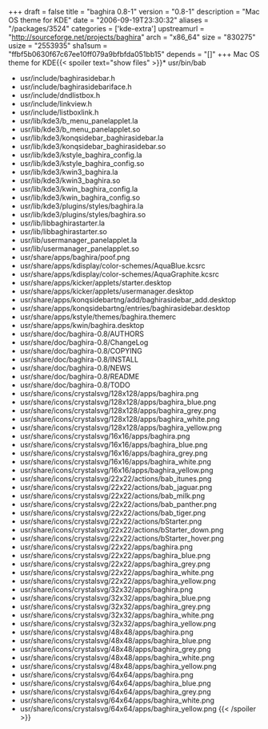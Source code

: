 +++
draft = false
title = "baghira 0.8-1"
version = "0.8-1"
description = "Mac OS theme for KDE"
date = "2006-09-19T23:30:32"
aliases = "/packages/3524"
categories = ['kde-extra']
upstreamurl = "http://sourceforge.net/projects/baghira"
arch = "x86_64"
size = "830275"
usize = "2553935"
sha1sum = "ffbf5b0630f67c67ee10ff079a9bfbfda051bb15"
depends = "[]"
+++
Mac OS theme for KDE{{< spoiler text="show files" >}}* usr/bin/bab
* usr/include/baghirasidebar.h
* usr/include/baghirasidebariface.h
* usr/include/dndlistbox.h
* usr/include/linkview.h
* usr/include/listboxlink.h
* usr/lib/kde3/b_menu_panelapplet.la
* usr/lib/kde3/b_menu_panelapplet.so
* usr/lib/kde3/konqsidebar_baghirasidebar.la
* usr/lib/kde3/konqsidebar_baghirasidebar.so
* usr/lib/kde3/kstyle_baghira_config.la
* usr/lib/kde3/kstyle_baghira_config.so
* usr/lib/kde3/kwin3_baghira.la
* usr/lib/kde3/kwin3_baghira.so
* usr/lib/kde3/kwin_baghira_config.la
* usr/lib/kde3/kwin_baghira_config.so
* usr/lib/kde3/plugins/styles/baghira.la
* usr/lib/kde3/plugins/styles/baghira.so
* usr/lib/libbaghirastarter.la
* usr/lib/libbaghirastarter.so
* usr/lib/usermanager_panelapplet.la
* usr/lib/usermanager_panelapplet.so
* usr/share/apps/baghira/poof.png
* usr/share/apps/kdisplay/color-schemes/AquaBlue.kcsrc
* usr/share/apps/kdisplay/color-schemes/AquaGraphite.kcsrc
* usr/share/apps/kicker/applets/starter.desktop
* usr/share/apps/kicker/applets/usermanager.desktop
* usr/share/apps/konqsidebartng/add/baghirasidebar_add.desktop
* usr/share/apps/konqsidebartng/entries/baghirasidebar.desktop
* usr/share/apps/kstyle/themes/baghira.themerc
* usr/share/apps/kwin/baghira.desktop
* usr/share/doc/baghira-0.8/AUTHORS
* usr/share/doc/baghira-0.8/ChangeLog
* usr/share/doc/baghira-0.8/COPYING
* usr/share/doc/baghira-0.8/INSTALL
* usr/share/doc/baghira-0.8/NEWS
* usr/share/doc/baghira-0.8/README
* usr/share/doc/baghira-0.8/TODO
* usr/share/icons/crystalsvg/128x128/apps/baghira.png
* usr/share/icons/crystalsvg/128x128/apps/baghira_blue.png
* usr/share/icons/crystalsvg/128x128/apps/baghira_grey.png
* usr/share/icons/crystalsvg/128x128/apps/baghira_white.png
* usr/share/icons/crystalsvg/128x128/apps/baghira_yellow.png
* usr/share/icons/crystalsvg/16x16/apps/baghira.png
* usr/share/icons/crystalsvg/16x16/apps/baghira_blue.png
* usr/share/icons/crystalsvg/16x16/apps/baghira_grey.png
* usr/share/icons/crystalsvg/16x16/apps/baghira_white.png
* usr/share/icons/crystalsvg/16x16/apps/baghira_yellow.png
* usr/share/icons/crystalsvg/22x22/actions/bab_itunes.png
* usr/share/icons/crystalsvg/22x22/actions/bab_jaguar.png
* usr/share/icons/crystalsvg/22x22/actions/bab_milk.png
* usr/share/icons/crystalsvg/22x22/actions/bab_panther.png
* usr/share/icons/crystalsvg/22x22/actions/bab_tiger.png
* usr/share/icons/crystalsvg/22x22/actions/bStarter.png
* usr/share/icons/crystalsvg/22x22/actions/bStarter_down.png
* usr/share/icons/crystalsvg/22x22/actions/bStarter_hover.png
* usr/share/icons/crystalsvg/22x22/apps/baghira.png
* usr/share/icons/crystalsvg/22x22/apps/baghira_blue.png
* usr/share/icons/crystalsvg/22x22/apps/baghira_grey.png
* usr/share/icons/crystalsvg/22x22/apps/baghira_white.png
* usr/share/icons/crystalsvg/22x22/apps/baghira_yellow.png
* usr/share/icons/crystalsvg/32x32/apps/baghira.png
* usr/share/icons/crystalsvg/32x32/apps/baghira_blue.png
* usr/share/icons/crystalsvg/32x32/apps/baghira_grey.png
* usr/share/icons/crystalsvg/32x32/apps/baghira_white.png
* usr/share/icons/crystalsvg/32x32/apps/baghira_yellow.png
* usr/share/icons/crystalsvg/48x48/apps/baghira.png
* usr/share/icons/crystalsvg/48x48/apps/baghira_blue.png
* usr/share/icons/crystalsvg/48x48/apps/baghira_grey.png
* usr/share/icons/crystalsvg/48x48/apps/baghira_white.png
* usr/share/icons/crystalsvg/48x48/apps/baghira_yellow.png
* usr/share/icons/crystalsvg/64x64/apps/baghira.png
* usr/share/icons/crystalsvg/64x64/apps/baghira_blue.png
* usr/share/icons/crystalsvg/64x64/apps/baghira_grey.png
* usr/share/icons/crystalsvg/64x64/apps/baghira_white.png
* usr/share/icons/crystalsvg/64x64/apps/baghira_yellow.png
{{< /spoiler >}}